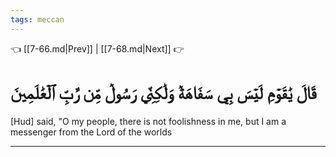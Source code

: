 ```yaml
---
tags: meccan
---
```


👈 [[7-66.md|Prev]] | [[7-68.md|Next]] 👉

# قَالَ يَٰقَوۡمِ لَيۡسَ بِي سَفَاهَةٞ وَلَٰكِنِّي رَسُولٞ مِّن رَّبِّ ٱلۡعَٰلَمِينَ

[Hud] said, "O my people, there is not foolishness in me, but I am a messenger from the Lord of the worlds

---

